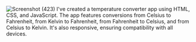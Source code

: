 ![Screenshot (423)](https://github.com/rimjhimgupta08/OIBSIP-Task2/assets/122445673/08c7dad2-1974-4b11-b540-7a73c43a92fc)
I've created a temperature converter app using HTML, CSS, and JavaScript. 
The app features conversions from Celsius to Fahrenheit, from Kelvin to Fahrenheit, from Fahrenheit to Celsius, and from Celsius to Kelvin. 
It's also responsive, ensuring compatibility with all devices.
